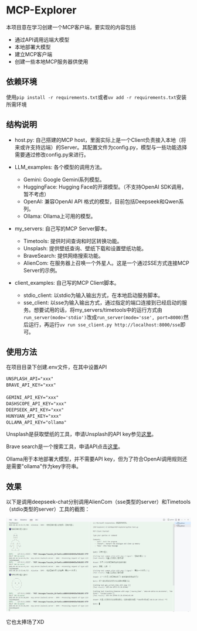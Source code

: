 # MCP-Explorer

本项目意在学习创建一个MCP客户端，要实现的内容包括

- 通过API调用远端大模型
- 本地部署大模型
- 建立MCP客户端
- 创建一些本地MCP服务器供使用

## 依赖环境

使用`pip install -r requirements.txt`或者`uv add -r requirements.txt`安装所需环境

## 结构说明

- host.py: 自己搭建的MCP host，里面实际上是一个Client负责接入本地（将来或许支持远端）的Server。其配置文件为config.py，模型与一些功能选择需要通过修改config.py来进行。

- LLM_examples: 各个模型的调用方法。
  - Gemini: Google Gemini系列模型。
  - HuggingFace: Hugging Face的开源模型。（不支持OpenAI SDK调用，暂不考虑）
  - OpenAI: 兼容OpenAI API 格式的模型，目前包括Deepseek和Qwen系列。
  - Ollama: Ollama上可用的模型。

- my_servers: 自己写的MCP Server脚本。
  - Timetools: 提供时间查询和时区转换功能。
  - Unsplash: 提供壁纸查询、壁纸下载和设置壁纸功能。
  - BraveSearch: 提供网络搜索功能。
  - AlienCom: 在服务器上召唤一个外星人。这是一个通过SSE方式连接MCP Server的示例。

- client_examples: 自己写的MCP Client脚本。
  - stdio_client: 以stdio为输入输出方式，在本地启动服务脚本。
  - sse_client: 以sse为输入输出方式，通过指定的端口连接到已经启动的服务。想要试用的话，将my_servers/timetools中的运行方式由`run_server(mode='stdio')`改成`run_server(mode='sse', port=8000)`然后运行，再运行`uv run sse_client.py http://localhost:8000/sse`即可。

## 使用方法

在项目目录下创建.env文件，在其中设置API

```txt
UNSPLASH_API="xxx"
BRAVE_API_KEY="xxx"

GEMINI_API_KEY="xxx"
DASHSCOPE_API_KEY="xxx" 
DEEPSEEK_API_KEY="xxx"
HUNYUAN_API_KEY="xxx"
OLLAMA_API_KEY="ollama"
```

Unsplash是获取壁纸的工具，申请Unsplash的API key参见[这里](https://unsplash.com/documentation#getting-started)。

Brave search是一个搜索工具，申请API点击[这里](https://brave.com/search/api/)。

Ollama用于本地部署大模型，并不需要API key，但为了符合OpenAI调用规则还是需要"ollama"作为key字符串。

## 效果

以下是调用deepseek-chat分别调用AlienCom（sse类型的server）和Timetools（stdio类型的server）工具的截图：

![img](./.assert/example.png)

它也太捧场了XD
